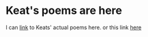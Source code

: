 # Keat's poems are here




 I can [link](Keats-poems/poems/Firstpublication.md) to Keats' actual poems here.
 or this link [here](Keats-poems/poems/Transcribed.md)
